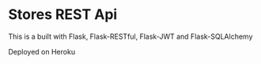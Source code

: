 # Stores REST Api

This is a built with Flask, Flask-RESTful, Flask-JWT and Flask-SQLAlchemy

Deployed on Heroku